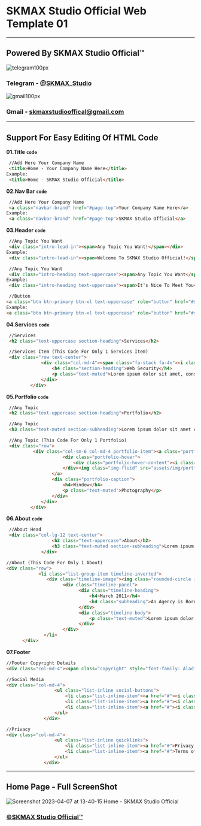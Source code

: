 # SKMAX Studio Official Web Template 01
***
## Powered By SKMAX Studio Official™

![telegram100px](https://user-images.githubusercontent.com/118368174/230618738-04ac90f9-165c-45a0-8c6c-9da772e334f7.png) 
### Telegram - [@SKMAX_Studio](https://t.me/SKMAX_Studio)             

![gmail100px](https://user-images.githubusercontent.com/118368174/230618694-9c9c1687-2505-45bb-8de9-0ee1a6657513.png)
### Gmail - skmaxstudiooffical@gmail.com

***
  ## Support For Easy Editing Of HTML Code

   **01.Title `code`**
   ```html
    //Add Here Your Company Name
    <title>Home - Your Company Name Here</title>
 Example:
    <title>Home - SKMAX Studio Official</title>
   ```
   
   **02.Nav Bar `code`**
   ```html
    //Add Here Your Company Name
    <a class="navbar-brand" href="#page-top">Your Company Name Here</a>
 Example:
    <a class="navbar-brand" href="#page-top">SKMAX Studio Official</a>
   ```
   
   **03.Header `code`**
   ```html
    //Any Topic You Want
    <div class="intro-lead-in"><span>Any Topic You Want!</span></div>
 Example:
    <div class="intro-lead-in"><span>Welcome To SKMAX Studio Official!</span></div>
   ```
   
   ```html
    //Any Topic You Want
    <div class="intro-heading text-uppercase"><span>Any Topic You Want</span></div>
 Example:
    <div class="intro-heading text-uppercase"><span>It's Nice To Meet You</span></div>
   ```
   
   ```html
    //Button
   <a class="btn btn-primary btn-xl text-uppercase" role="button" href="#services">Any Topic</a>
 Example:
   <a class="btn btn-primary btn-xl text-uppercase" role="button" href="#services">Click Me</a>
   ```
   
   **04.Services `code`**
   ```html
    //Services
    <h2 class="text-uppercase section-heading">Services</h2>
   ```
   
   ```html
    //Services Item (This Code For Only 1 Services Item)
    <div class="row text-center">
                <div class="col-md-4"><span class="fa-stack fa-4x"><i class="fa fa-circle fa-stack-2x text-primary"></i><i class="fa fa-lock fa-stack-1x fa-inverse"></i></span>
                    <h4 class="section-heading">Web Security</h4>
                    <p class="text-muted">Lorem ipsum dolor sit amet, consectetur adipisicing elit. Minima maxime quam architecto quo inventore harum ex magni, dicta impedit.</p>
                </div>
            </div>
   ```
   **05.Portfolio `code`**
   ```html
    //Any Topic
    <h2 class="text-uppercase section-heading">Portfolio</h2>
   ```
   
   ```html
    //Any Topic
    <h3 class="text-muted section-subheading">Lorem ipsum dolor sit amet consectetur.</h3>
   ```
   
   ```html
    //Any Topic (This Code For Only 1 Portfolio)
    <div class="row">
             <div class="col-sm-6 col-md-4 portfolio-item"><a class="portfolio-link" href="#portfolioModal6" data-bs-toggle="modal">
                        <div class="portfolio-hover">
                            <div class="portfolio-hover-content"><i class="fa fa-plus fa-3x"></i></div>
                        </div><img class="img-fluid" src="assets/img/portfolio/6-thumbnail.jpg">
                    </a>
                    <div class="portfolio-caption">
                        <h4>Window</h4>
                        <p class="text-muted">Photography</p>
                    </div>
                </div>
            </div>
   ```
   **06.About `code`**
   
   ```html
    //About Head
    <div class="col-lg-12 text-center">
                    <h2 class="text-uppercase">About</h2>
                    <h3 class="text-muted section-subheading">Lorem ipsum dolor sit amet consectetur.</h3>
                </div>
   ```
   
   ```html
   //About (This Code For Only 1 About)
   <div class="row">
               <li class="list-group-item timeline-inverted">
                  <div class="timeline-image"><img class="rounded-circle img-fluid" src="assets/img/about/2.jpg"></div>
                        <div class="timeline-panel">
                              <div class="timeline-heading">
                                  <h4>March 2011</h4>
                                  <h4 class="subheading">An Agency is Born</h4>
                              </div>
                              <div class="timeline-body">
                                  <p class="text-muted">Lorem ipsum dolor sit amet, consectetur adipisicing elit. Sunt ut voluptatum eius sapiente, totam reiciendis temporibus qui quibusdam, recusandae sit vero unde, sed, incidunt et ea quo dolore laudantium consectetur!</p>
                              </div>
                        </div>
                 </li>
         </div>
  ```
  
  **07.Footer**
  ```html
  //Footer Copyright Details
  <div class="col-md-4"><span class="copyright" style="font-family: Aladin, serif;font-size: 20px;">Copyright&nbsp;© SKMAX Studio Official 2023</span></div>
  ```
  
  ```html
  //Social Media
  <div class="col-md-4">
                    <ul class="list-inline social-buttons">
                        <li class="list-inline-item"><a href="#"><i class="fa fa-telegram"></i></a></li>
                        <li class="list-inline-item"><a href="#"><i class="fa fa-github"></i></a></li>
                        <li class="list-inline-item"><a href="#"><i class="fa fa-youtube"></i></a></li>
                    </ul>
                </div>
  ```
  
  ```html
  //Privacy
  <div class="col-md-4">
                    <ul class="list-inline quicklinks">
                        <li class="list-inline-item"><a href="#">Privacy Policy</a></li>
                        <li class="list-inline-item"><a href="#">Terms of Use</a></li>
                    </ul>
                </div>
  ```
***
## Home Page - Full ScreenShot
 ![Screenshot 2023-04-07 at 13-40-15 Home - SKMAX Studio Official](https://user-images.githubusercontent.com/118368174/230572379-09571b16-b7e8-46d6-8c2a-8303b4493814.png)
 
 ### [©SKMAX Studio Official™](https://t.me/SKMAX_Studio)
